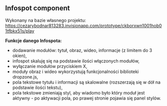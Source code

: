 ## Infospot component 

Wykonany na bazie własnego projektu: https://cezarybodnar813283.invisionapp.com/prototype/ckborxwn1001hob01tfbkx51s/play

**Funkcje danego Infospota:**

- dodawanie modułów: tytuł, obraz, wideo, informacje (z limitem do 3 okien),
- infospot skaluję się na podstawie ilości włączonych modułów,
- wyłączanie modułów przyciskiem X,
- moduły obraz i wideo wykorzystują funkcjonalności biblioteki dropzone.js,
- pola tekstowe tytułu i informacji są skalowalne (rozszerzają się w dół na podstawie ilości tekstu),
- pola tekstowe zmieniają styl, aby wiadomo było który moduł jest aktywny - po aktywacji pola, po prawej stronie pojawia się panel stylów.
